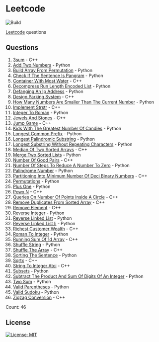 # Leetcode

![Build](https://github.com/Zeyu-Li/leetcode/workflows/Generate%20MD/badge.svg)

[Leetcode](https://leetcode.com/) questions



## Questions 
 1. [3sum](https://leetcode.com/problems/3sum) - C++ 
 2. [Add Two Numbers](https://leetcode.com/problems/add-two-numbers) - Python 
 3. [Build Array From Permutation](https://leetcode.com/problems/build-array-from-permutation) - Python 
 4. [Check If The Sentence Is Pangram](https://leetcode.com/problems/check-if-the-sentence-is-pangram) - Python 
 5. [Container With Most Water](https://leetcode.com/problems/container-with-most-water) - C++ 
 6. [Decompress Run Length Encoded List](https://leetcode.com/problems/decompress-run-length-encoded-list) - Python 
 7. [Defanging An Ip Address](https://leetcode.com/problems/defanging-an-ip-address) - Python 
 8. [Design Parking System](https://leetcode.com/problems/design-parking-system) - C++ 
 9. [How Many Numbers Are Smaller Than The Current Number](https://leetcode.com/problems/how-many-numbers-are-smaller-than-the-current-number) - Python 
 10. [Implement Strstr](https://leetcode.com/problems/implement-strstr) - C++ 
 11. [Integer To Roman](https://leetcode.com/problems/integer-to-roman) - Python 
 12. [Jewels And Stones](https://leetcode.com/problems/jewels-and-stones) - C++ 
 13. [Jump Game](https://leetcode.com/problems/jump-game) - C++ 
 14. [Kids With The Greatest Number Of Candies](https://leetcode.com/problems/kids-with-the-greatest-number-of-candies) - Python 
 15. [Longest Common Prefix](https://leetcode.com/problems/longest-common-prefix) - Python 
 16. [Longest Palindromic Substring](https://leetcode.com/problems/longest-palindromic-substring) - Python 
 17. [Longest Substring Without Repeating Characters](https://leetcode.com/problems/longest-substring-without-repeating-characters) - Python 
 18. [Median Of Two Sorted Arrays](https://leetcode.com/problems/median-of-two-sorted-arrays) - C++ 
 19. [Merge Two Sorted Lists](https://leetcode.com/problems/merge-two-sorted-lists) - Python 
 20. [Number Of Good Pairs](https://leetcode.com/problems/number-of-good-pairs) - C++ 
 21. [Number Of Steps To Reduce A Number To Zero](https://leetcode.com/problems/number-of-steps-to-reduce-a-number-to-zero) - Python 
 22. [Palindrome Number](https://leetcode.com/problems/palindrome-number) - Python 
 23. [Partitioning Into Minimum Number Of Deci Binary Numbers](https://leetcode.com/problems/partitioning-into-minimum-number-of-deci-binary-numbers) - C++ 
 24. [Permutations](https://leetcode.com/problems/permutations) - Python 
 25. [Plus One](https://leetcode.com/problems/plus-one) - Python 
 26. [Powx N](https://leetcode.com/problems/powx-n) - C++ 
 27. [Queries On Number Of Points Inside A Circle](https://leetcode.com/problems/queries-on-number-of-points-inside-a-circle) - C++ 
 28. [Remove Duplicates From Sorted Array](https://leetcode.com/problems/remove-duplicates-from-sorted-array) - C++ 
 29. [Remove Element](https://leetcode.com/problems/remove-element) - C++ 
 30. [Reverse Integer](https://leetcode.com/problems/reverse-integer) - Python 
 31. [Reverse Linked List](https://leetcode.com/problems/reverse-linked-list) - Python 
 32. [Reverse Linked List Ii](https://leetcode.com/problems/reverse-linked-list-ii) - Python 
 33. [Richest Customer Wealth](https://leetcode.com/problems/richest-customer-wealth) - C++ 
 34. [Roman To Integer](https://leetcode.com/problems/roman-to-integer) - Python 
 35. [Running Sum Of 1d Array](https://leetcode.com/problems/running-sum-of-1d-array) - C++ 
 36. [Shuffle String](https://leetcode.com/problems/shuffle-string) - Python 
 37. [Shuffle The Array](https://leetcode.com/problems/shuffle-the-array) - C++ 
 38. [Sorting The Sentence](https://leetcode.com/problems/sorting-the-sentence) - Python 
 39. [Sqrtx](https://leetcode.com/problems/sqrtx) - C++ 
 40. [String To Integer Atoi](https://leetcode.com/problems/string-to-integer-atoi) - C++ 
 41. [Subsets](https://leetcode.com/problems/subsets) - Python 
 42. [Subtract The Product And Sum Of Digits Of An Integer](https://leetcode.com/problems/subtract-the-product-and-sum-of-digits-of-an-integer) - Python 
 43. [Two Sum](https://leetcode.com/problems/two-sum) - Python 
 44. [Valid Parentheses](https://leetcode.com/problems/valid-parentheses) - Python 
 45. [Valid Sudoku](https://leetcode.com/problems/valid-sudoku) - Python 
 46. [Zigzag Conversion](https://leetcode.com/problems/zigzag-conversion) - C++ 

Count: 46


## License

[![License: MIT](https://img.shields.io/badge/License-MIT-blue.svg)](https://opensource.org/licenses/MIT)